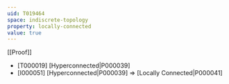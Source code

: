 ```yaml
---
uid: T019464
space: indiscrete-topology
property: locally-connected
value: true
---
```

[[Proof]]

* [T000019] [Hyperconnected|P000039]
* [I000051] [Hyperconnected|P000039] => [Locally Connected|P000041]

